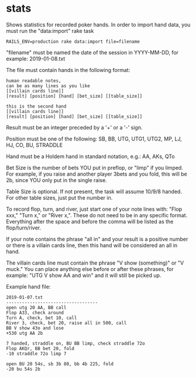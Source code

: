 # stats

Shows statistics for recorded poker hands. In order to import hand data, you must run the "data:import" rake task

```
RAILS_ENV=production rake data:import file=filename
```

"filename" must be named the date of the session in YYYY-MM-DD, for example: 2019-01-08.txt

The file must contain hands in the following format:

```
human readable notes,
can be as many lines as you like
[[villain cards line]]
[result] [position] [hand] [bet_size] [[table_size]]

this is the second hand
[[villain cards line]]
[result] [position] [hand] [bet_size] [[table_size]]
```

Result must be an integer preceded by a '+' or a '-' sign.

Position must be one of the following: SB, BB, UTG, UTG1, UTG2, MP, LJ, HJ, CO, BU, STRADDLE

Hand must be a Holdem hand in standard notation, e.g.: AA, AKs, QTo

Bet Size is the number of bets YOU put in preflop, or "limp" if you limped. For example, if you raise and another player 3bets and you fold, this will be 2b, since YOU only put in the single raise.

Table Size is optional. If not present, the task will assume 10/9/8 handed. For other table sizes, just put the number in.

To record flop, turn, and river, just start one of your note lines with: "Flop xxx," "Turn x," or "River x,". These do not need to be in any specific format. Everything after the space and before the comma will be listed as the flop/turn/river.

If your note contains the phrase "all in" and your result is a positive number or there is a villain cards line, then this hand will be considered an all in hand.

The villain cards line must contain the phrase "V show (something)" or "V muck." You can place anything else before or after these phrases, for example: "UTG V show AA and win" and it will still be picked up.

Example hand file:

```
2019-01-07.txt
-----------------------------------
open utg 20 AA, BB call
Flop A33, check around
Turn A, check, bet 10, call
River 3, check, bet 20, raise all in 500, call
BB V show 43o and lose
+530 utg AA 2b

7 handed, straddle on, BU BB limp, check straddle 72o
Flop AKQr, BB bet 20, fold
-10 straddle 72o limp 7

open BU 20 54s, sb 3b 80, bb 4b 225, fold
-20 bu 54s 2b
```
